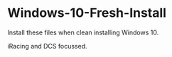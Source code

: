 # Windows-10-Fresh-Install

Install these files when clean installing Windows 10.

iRacing and DCS focussed.
